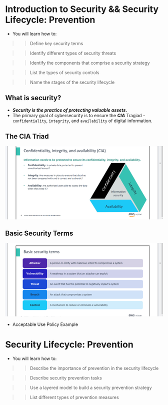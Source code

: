 # Introduction to Security && Security Lifecycle: Prevention
- You will learn how to:

>> Define key security terms

>> Identify different types of security threats

>> Identify the components that comprise a security strategy

>> List the types of security controls

>> Name the stages of the security lifecycle

## What is security?
- ***Security is the practice of protecting valuable assets.***
- The primary goal of cybersecurity is to ensure the ***CIA*** Tragiad - `confidentiality`, `integrity`, and `availability` of digital information.

## The CIA Triad
![alt text](Images/image.png)

## Basic Security Terms
![alt text](<Images/Basic Security Terms.png>)

- Acceptable Use Policy Example


# Security Lifecycle: Prevention
- You will learn how to:

>> Describe the importance of prevention in the security lifecycle

>> Describe security prevention tasks

>> Use a layered model to build a security prevention strategy

>> List different types of prevention measures

## 